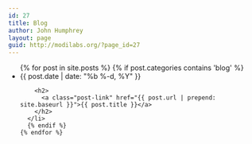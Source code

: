 ```yaml
---
id: 27
title: Blog
author: John Humphrey
layout: page
guid: http://modilabs.org/?page_id=27
---
```


<div class="row">
  <ul class="post-list">
    {% for post in site.posts %}
        {% if post.categories contains 'blog' %}
      <li>
        <span class="post-meta">{{ post.date | date: "%b %-d, %Y" }}</span>

        <h2>
          <a class="post-link" href="{{ post.url | prepend: site.baseurl }}">{{ post.title }}</a>
        </h2>
      </li>
      {% endif %}
    {% endfor %}
  </ul>
</div>